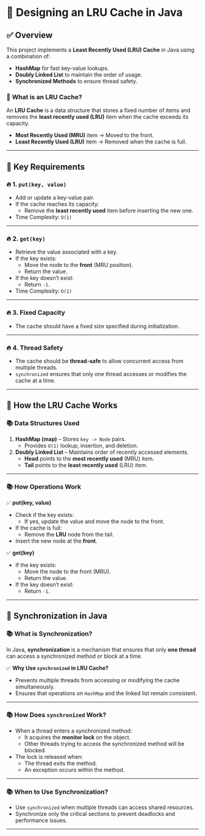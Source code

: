 # 🧠 Designing an LRU Cache in Java

## ✅ **Overview**

This project implements a **Least Recently Used (LRU) Cache** in Java using a combination of:
- **HashMap** for fast key-value lookups.
- **Doubly Linked List** to maintain the order of usage.
- **Synchronized Methods** to ensure thread safety.

### 📌 **What is an LRU Cache?**
An **LRU Cache** is a data structure that stores a fixed number of items and removes the **least recently used (LRU)** item when the cache exceeds its capacity.

- **Most Recently Used (MRU)** item → Moved to the front.
- **Least Recently Used (LRU)** item → Removed when the cache is full.

---

## 🎯 **Key Requirements**

### 🔥 1. `put(key, value)`
- Add or update a key-value pair.
- If the cache reaches its capacity:
    - Remove the **least recently used** item before inserting the new one.
- Time Complexity: `O(1)`

---

### 🔥 2. `get(key)`
- Retrieve the value associated with a key.
- If the key exists:
    - Move the node to the **front** (MRU position).
    - Return the value.
- If the key doesn’t exist:
    - Return `-1`.
- Time Complexity: `O(1)`

---

### 🔥 3. Fixed Capacity
- The cache should have a fixed size specified during initialization.

---

### 🔥 4. Thread Safety
- The cache should be **thread-safe** to allow concurrent access from multiple threads.
- `synchronized` ensures that only one thread accesses or modifies the cache at a time.

---

## 🚀 **How the LRU Cache Works**

### 📚 **Data Structures Used**
1. **HashMap (map)** – Stores `key -> Node` pairs.
    - Provides `O(1)` lookup, insertion, and deletion.
2. **Doubly Linked List** – Maintains order of recently accessed elements.
    - **Head** points to the **most recently used** (MRU) item.
    - **Tail** points to the **least recently used** (LRU) item.

---

### 📚 **How Operations Work**

✅ **put(key, value)**
- Check if the key exists:
    - If yes, update the value and move the node to the front.
- If the cache is full:
    - Remove the **LRU** node from the tail.
- Insert the new node at the **front**.

✅ **get(key)**
- If the key exists:
    - Move the node to the front (MRU).
    - Return the value.
- If the key doesn’t exist:
    - Return `-1`.

---

## 🔐 **Synchronization in Java**

### 📚 **What is Synchronization?**
In Java, **synchronization** is a mechanism that ensures that only **one thread** can access a synchronized method or block at a time.

✅ **Why Use `synchronized` in LRU Cache?**
- Prevents multiple threads from accessing or modifying the cache simultaneously.
- Ensures that operations on `HashMap` and the linked list remain consistent.

---

### 📚 **How Does `synchronized` Work?**
- When a thread enters a synchronized method:
    - It acquires the **monitor lock** on the object.
    - Other threads trying to access the synchronized method will be blocked.
- The lock is released when:
    - The thread exits the method.
    - An exception occurs within the method.

---

### 📚 **When to Use Synchronization?**
- Use `synchronized` when multiple threads can access shared resources.
- Synchronize only the critical sections to prevent deadlocks and performance issues.

---